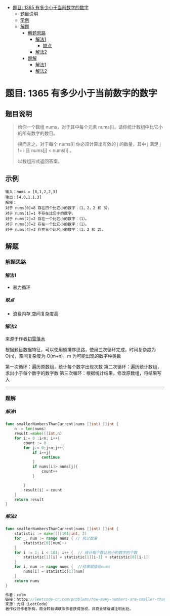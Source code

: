 * [题目: 1365 有多少小于当前数字的数字](#%E9%A2%98%E7%9B%AE-1365-%E6%9C%89%E5%A4%9A%E5%B0%91%E5%B0%8F%E4%BA%8E%E5%BD%93%E5%89%8D%E6%95%B0%E5%AD%97%E7%9A%84%E6%95%B0%E5%AD%97)
  * [题目说明](#%E9%A2%98%E7%9B%AE%E8%AF%B4%E6%98%8E)
  * [示例](#%E7%A4%BA%E4%BE%8B)
  * [解题](#%E8%A7%A3%E9%A2%98)
    * [解题思路](#%E8%A7%A3%E9%A2%98%E6%80%9D%E8%B7%AF)
      * [解法1](#%E8%A7%A3%E6%B3%951)
        * [缺点](#%E7%BC%BA%E7%82%B9)
      * [解法2](#%E8%A7%A3%E6%B3%952)
    * [题解](#%E9%A2%98%E8%A7%A3)
        * [解法1](#%E8%A7%A3%E6%B3%951-1)
        * [解法2](#%E8%A7%A3%E6%B3%952-1)

# 题目: 1365 有多少小于当前数字的数字



## 题目说明

> 给你一个数组 nums，对于其中每个元素 nums[i]，请你统计数组中比它小的所有数字的数目。
>
> 换而言之，对于每个 nums[i] 你必须计算出有效的 j 的数量，其中 j 满足 j != i 且 nums[j] < nums[i] 。
>
> 以数组形式返回答案。
>



## 示例



```
输入：nums = [8,1,2,2,3]
输出：[4,0,1,1,3]
解释： 
对于 nums[0]=8 存在四个比它小的数字：（1，2，2 和 3）。 
对于 nums[1]=1 不存在比它小的数字。
对于 nums[2]=2 存在一个比它小的数字：（1）。 
对于 nums[3]=2 存在一个比它小的数字：（1）。 
对于 nums[4]=3 存在三个比它小的数字：（1，2 和 2）。

```



## 解题



### 解题思路

#### 解法1

* 暴力循环

##### 缺点

* 浪费内存,空间复杂度高

#### 解法2

来源于作者[初雪落木](https://leetcode-cn.com/problems/how-many-numbers-are-smaller-than-the-current-number/solution/tong-pai-xu-si-lu-by-cxlm/)

根据题目数据特征，可以使用桶排序思路，使用三次循环完成，时间复杂度为 O(n)，空间复杂度为 O(m+n)，m 为可能出现的数字种类数

第一次循环：遍历原数组，统计每个数字出现次数
第二次循环：遍历统计数组，求出小于每个数字的数字数
第三次循环：根据统计结果，修改原数组，将结果写入



***

### 题解

##### 解法1

```go
func smallerNumbersThanCurrent(nums []int) []int {
    n := len(nums)
    result:=make([]int,n)
    for i:= 0 ;i<n; i++{
        count := 0
        for j:= 0;j<n;j++{
            if i==j{
                continue
            }
            if nums[i]> nums[j]{
                count++
            }

        }
        result[i] = count
    }
    return result
}
```

##### 解法2

```go
func smallerNumbersThanCurrent(nums []int) []int {
	statistic := make([][101]int, 2)
	for _, num := range nums { // 统计数量
		statistic[0][num]++
	}
	for i := 1; i < 101; i++ {  // 统计每个数比他小的数字的个数
		statistic[1][i] = statistic[1][i-1] + statistic[0][i-1]
	}  
	for i, num := range nums {  //结果赋值给nums
		nums[i] = statistic[1][num]
	}
	return nums
}

作者：cxlm
链接：https://leetcode-cn.com/problems/how-many-numbers-are-smaller-than-the-current-number/solution/tong-pai-xu-si-lu-by-cxlm/
来源：力扣（LeetCode）
著作权归作者所有。商业转载请联系作者获得授权，非商业转载请注明出处。


```

